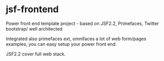 jsf-frontend
============

Power front end template project - based on JSF2.2, Primefaces, Twitter bootstrap/ well architected

Integrated also primefaces ext, omnifaces a lot of web form/pages examples, you can easy setup your power front end.

JSF2.2 cover full web stack.
